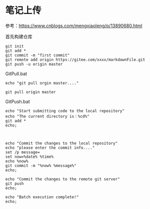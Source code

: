 # 笔记上传

参考：https://www.cnblogs.com/mengxiaoleng/p/13890680.html

首先构建仓库

```
git init
git add *
git commit -m "first commit"
git remote add origin https://gitee.com/xxxx/markdownFile.git
git push -u origin master
```

GitPull.bat

```
echo "git pull orgin master...."

git pull origin master
```

GitPush.bat

```
echo "Start submitting code to the local repository"
echo "The current directory is：%cd%"
git add *
echo;



echo "Commit the changes to the local repository"
echo "please enter the commit info...."
set /p message=
set now=%date% %time%
echo %now%
git commit -m "%now% %message%"
echo;
 
echo "Commit the changes to the remote git server"
git push
echo;
 
echo "Batch execution complete!"
echo;
```